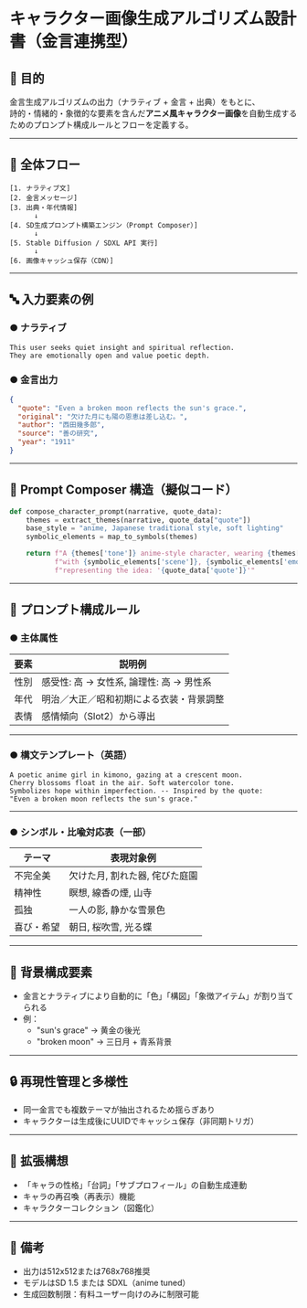 
# キャラクター画像生成アルゴリズム設計書（金言連携型）

## 🎯 目的

金言生成アルゴリズムの出力（ナラティブ + 金言 + 出典）をもとに、  
詩的・情緒的・象徴的な要素を含んだ**アニメ風キャラクター画像**を自動生成するためのプロンプト構成ルールとフローを定義する。

---

## 🧩 全体フロー

```
[1. ナラティブ文]
[2. 金言メッセージ]
[3. 出典・年代情報]
      ↓
[4. SD生成プロンプト構築エンジン（Prompt Composer）]
      ↓
[5. Stable Diffusion / SDXL API 実行]
      ↓
[6. 画像キャッシュ保存（CDN）]
```

---

## 🔤 入力要素の例

### ● ナラティブ
```text
This user seeks quiet insight and spiritual reflection.
They are emotionally open and value poetic depth.
```

### ● 金言出力
```json
{
  "quote": "Even a broken moon reflects the sun's grace.",
  "original": "欠けた月にも陽の恩恵は差し込む。",
  "author": "西田幾多郎",
  "source": "善の研究",
  "year": "1911"
}
```

---

## 🧠 Prompt Composer 構造（擬似コード）

```python
def compose_character_prompt(narrative, quote_data):
    themes = extract_themes(narrative, quote_data["quote"])
    base_style = "anime, Japanese traditional style, soft lighting"
    symbolic_elements = map_to_symbols(themes)

    return f"A {themes['tone']} anime-style character, wearing {themes['clothing']}, " + \
           f"with {symbolic_elements['scene']}, {symbolic_elements['emotion']}, " + \
           f"representing the idea: '{quote_data['quote']}'"
```

---

## 🎨 プロンプト構成ルール

### ● 主体属性

| 要素           | 説明例                             |
|----------------|----------------------------------|
| 性別           | 感受性: 高 → 女性系, 論理性: 高 → 男性系 |
| 年代           | 明治／大正／昭和初期による衣装・背景調整 |
| 表情           | 感情傾向（Slot2）から導出           |

---

### ● 構文テンプレート（英語）

```
A poetic anime girl in kimono, gazing at a crescent moon.
Cherry blossoms float in the air. Soft watercolor tone.
Symbolizes hope within imperfection. -- Inspired by the quote:
"Even a broken moon reflects the sun's grace."
```

---

### ● シンボル・比喩対応表（一部）

| テーマ           | 表現対象例                                  |
|------------------|-------------------------------------------|
| 不完全美          | 欠けた月, 割れた器, 侘びた庭園                   |
| 精神性            | 瞑想, 線香の煙, 山寺                          |
| 孤独              | 一人の影, 静かな雪景色                        |
| 喜び・希望        | 朝日, 桜吹雪, 光る蝶                          |

---

## 🧰 背景構成要素

- 金言とナラティブにより自動的に「色」「構図」「象徴アイテム」が割り当てられる
- 例：
  - "sun's grace" → 黄金の後光
  - "broken moon" → 三日月 + 青系背景

---

## 🔒 再現性管理と多様性

- 同一金言でも複数テーマが抽出されるため揺らぎあり
- キャラクターは生成後にUUIDでキャッシュ保存（非同期トリガ）

---

## 🧩 拡張構想

- 「キャラの性格」「台詞」「サブプロフィール」の自動生成連動
- キャラの再召喚（再表示）機能
- キャラクターコレクション（図鑑化）

---

## 📌 備考

- 出力は512x512または768x768推奨
- モデルはSD 1.5 または SDXL（anime tuned）
- 生成回数制限：有料ユーザー向けのみに制限可能
